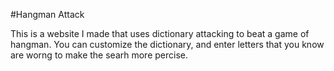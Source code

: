 #Hangman Attack

This is a website I made that uses dictionary attacking to beat a game of hangman. You can customize the dictionary, and enter letters that you know are worng to make the searh more percise.
